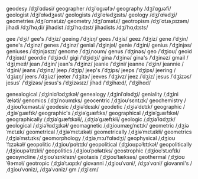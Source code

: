 geodesy	/dʒiˈɑdəsi/
geographer	/dʒiˈɑɡɹəfɝ/
geography	/dʒiˈɑɡɹəfi/
geologist	/dʒiˈɑɫədʒəst/
geologists	/dʒiˈɑɫədʒɪsts/
geology	/dʒiˈɑɫədʒi/
geometries	/dʒiˈɑmətɹiz/
geometry	/dʒiˈɑmətɹi/
geotropism	/dʒiˈɑtɹəˌpɪzəm/
jihadi	/dʒiˈhɑˌdi/
jihadist	/dʒiˈhɑˌdɪst/
jihadists	/dʒiˈhɑˌdɪsts/

gee	/ˈdʒi/
gee's	/ˈdʒiz/
geeing	/ˈdʒiɪŋ/
gees	/ˈdʒis/
geez	/ˈdʒiz/
gene	/ˈdʒin/
gene's	/ˈdʒinz/
genes	/ˈdʒinz/
genial	/ˈdʒinjəɫ/
genie	/ˈdʒini/
genius	/ˈdʒinjəs/
geniuses	/ˈdʒinjəsɪz/
genome	/ˈdʒiˌnoʊm/
genus	/ˈdʒinəs/
geo	/ˈdʒioʊ/
geoid	/ˈdʒiɔɪd/
geordie	/ˈdʒiɝdi/
gigi	/ˈdʒidʒi/
gina	/ˈdʒinə/
gina's	/ˈdʒinəz/
gmail	/ˈdʒiˌmeɪɫ/
jean	/ˈdʒin/
jean's	/ˈdʒinz/
jeanie	/ˈdʒini/
jeanne	/ˈdʒin/
jeannie	/ˈdʒini/
jeans	/ˈdʒinz/
jeep	/ˈdʒip/
jeep's	/ˈdʒips/
jeeps	/ˈdʒips/
jeering	/ˈdʒiɹɪŋ/
jeers	/ˈdʒiɹz/
jeeter	/ˈdʒitɝ/
jeeves	/ˈdʒivz/
jeez	/ˈdʒiz/
jesus	/ˈdʒizəs/
jesus'	/ˈdʒizəs/
jesus's	/ˈdʒizəsɪz/
jihad	/ˈdʒihæd/, /ˈdʒihɑd/

genealogical	/ˌdʒiniɑˈɫɔdʒɪkəɫ/
genealogy	/ˌdʒiniˈɑɫədʒi/
geniality	/ˌdʒiniˈæɫəti/
genomics	/ˌdʒiˈnoʊmɪks/
geocentric	/ˌdʒioʊˈsɛntɹɪk/
geochemistry	/ˌdʒioʊˈkɛməstɹi/
geodesic	/ˌdʒiəˈdɛsɪk/
geodetic	/ˌdʒiəˈdɛtɪk/
geographic	/ˌdʒiəˈɡɹæfɪk/
geographic's	/ˌdʒiəˈɡɹæfɪks/
geographical	/ˌdʒiəˈɡɹæfɪkəɫ/
geographically	/ˌdʒiəˈɡɹæfɪkəɫi/, /ˌdʒiəˈɡɹæfɪkɫi/
geologic	/ˌdʒiəˈɫɑdʒɪk/
geological	/ˌdʒiəˈɫɑdʒɪkəɫ/
geomagnetic	/ˌdʒioʊmæɡˈnɛtɪk/
geometric	/ˌdʒiəˈmɛtɹɪk/
geometrical	/ˌdʒiəˈmɛtɹɪkəɫ/
geometrically	/ˌdʒiəˈmɛtɹɪkɫi/
geometrics	/ˌdʒiəˈmɛtɹɪks/
geomorphology	/ˌdʒiəˌmɔɹˈfɑɫədʒi/
geophysical	/ˌdʒioʊˈfɪzəkəɫ/
geopolitic	/ˌdʒioʊˈpɑɫɪtɪk/
geopolitical	/ˌdʒioʊpəˈɫɪtɪkəɫ/
geopolitically	/ˌdʒioʊpəˈɫɪtɪkɫi/
geopolitics	/ˌdʒioʊˈpɑɫətɪks/
geostrophic	/ˌdʒioʊˈstɹɑfɪk/
geosyncline	/ˌdʒioʊˈsɪnkɫaɪn/
geotaxis	/ˌdʒioʊˈtæksəs/
geothermal	/ˌdʒioʊˈθɝməɫ/
geotropic	/ˌdʒiəˈtɹɑpɪk/
giovanni	/ˌdʒioʊˈvɑni/, /dʒəˈvɑni/
giovanni's	/ˌdʒioʊˈvɑniz/, /dʒəˈvɑniz/
gm	/ˌdʒiˈɛm/
